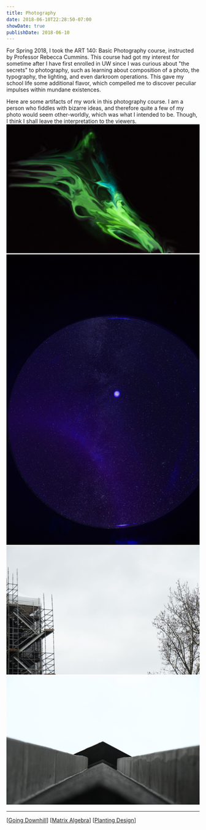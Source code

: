 ```yaml
---
title: Photography
date: 2018-06-10T22:28:50-07:00
showDate: true
publishDate: 2018-06-10
---
```


For Spring 2018, I took the ART 140: Basic Photography course, instructed by Professor Rebecca Cummins. This course had got my interest for sometime after I have first enrolled in UW since I was curious about "the secrets" to photography, such as learning about composition of a photo, the typography, the lighting, and even darkroom operations. This gave my school life some additional flavor, which compelled me to discover peculiar impulses within mundane existences.

Here are some artifacts of my work in this photography course. I am a person who fiddles with bizarre ideas, and therefore quite a few of my photo would seem other-worldly, which was what I intended to be. Though, I think I shall leave the interpretation to the viewers.
![](images/art1.jpg)
![](images/art2.jpg)
![](images/art3.jpg)
![](images/art4.jpg)

---

[[Going Downhill]]
[[Matrix Algebra]]
[[Planting Design]]

[//begin]: # "Autogenerated link references for markdown compatibility"
[Going Downhill]: <Going Downhill.md> "Going Downhill"
[Matrix Algebra]: <Matrix Algebra.md> "The Matrix: Failure"
[Planting Design]: <Planting Design.md> "Planting Design"
[//end]: # "Autogenerated link references"
